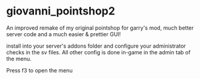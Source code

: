 # giovanni_pointshop2
An improved remake of my original pointshop for garry's mod, much better server code and a much easier & prettier GUI!

install into your server's addons folder and configure your administrator checks in the sv files.
All other config is done in-game in the admin tab of the menu.

Press f3 to open the menu
